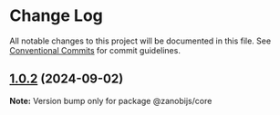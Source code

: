 # Change Log

All notable changes to this project will be documented in this file.
See [Conventional Commits](https://conventionalcommits.org) for commit guidelines.

## [1.0.2](https://github.com/devdroide/ZanobiJS/compare/v1.0.2-beta.0...v1.0.2) (2024-09-02)

**Note:** Version bump only for package @zanobijs/core

